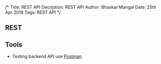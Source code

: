 /*
Title: REST API
Decription: REST API
Author: Bhaskar Mangal
Date: 25th Apr 2018
Tags: REST API
*/

## REST


## Tools
- Testing backend API use [Postman](https://www.getpostman.com/apps)